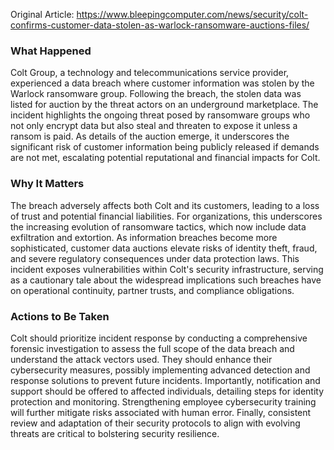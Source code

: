 Original Article: https://www.bleepingcomputer.com/news/security/colt-confirms-customer-data-stolen-as-warlock-ransomware-auctions-files/

### What Happened

Colt Group, a technology and telecommunications service provider, experienced a data breach where customer information was stolen by the Warlock ransomware group. Following the breach, the stolen data was listed for auction by the threat actors on an underground marketplace. The incident highlights the ongoing threat posed by ransomware groups who not only encrypt data but also steal and threaten to expose it unless a ransom is paid. As details of the auction emerge, it underscores the significant risk of customer information being publicly released if demands are not met, escalating potential reputational and financial impacts for Colt.

### Why It Matters

The breach adversely affects both Colt and its customers, leading to a loss of trust and potential financial liabilities. For organizations, this underscores the increasing evolution of ransomware tactics, which now include data exfiltration and extortion. As information breaches become more sophisticated, customer data auctions elevate risks of identity theft, fraud, and severe regulatory consequences under data protection laws. This incident exposes vulnerabilities within Colt's security infrastructure, serving as a cautionary tale about the widespread implications such breaches have on operational continuity, partner trusts, and compliance obligations.

### Actions to Be Taken

Colt should prioritize incident response by conducting a comprehensive forensic investigation to assess the full scope of the data breach and understand the attack vectors used. They should enhance their cybersecurity measures, possibly implementing advanced detection and response solutions to prevent future incidents. Importantly, notification and support should be offered to affected individuals, detailing steps for identity protection and monitoring. Strengthening employee cybersecurity training will further mitigate risks associated with human error. Finally, consistent review and adaptation of their security protocols to align with evolving threats are critical to bolstering security resilience.